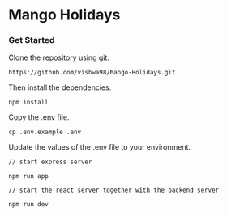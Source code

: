 # Mango Holidays


### Get Started
 Clone the repository using git.
```
https://github.com/vishwa98/Mango-Holidays.git
```

Then install the dependencies.
```$xslt
npm install
```

Copy the .env file.
```
cp .env.example .env
```
Update the values of the .env file to your environment.

```
// start express server

npm run app

// start the react server together with the backend server

npm run dev

